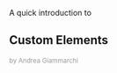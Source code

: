 A quick introduction to

## Custom Elements

<small style="color:#999;">by Andrea Giammarchi</small>